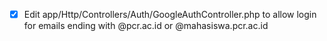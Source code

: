 - [x] Edit app/Http/Controllers/Auth/GoogleAuthController.php to allow login for emails ending with @pcr.ac.id or @mahasiswa.pcr.ac.id
